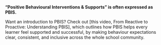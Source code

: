 **“Positive Behavioural Interventions & Supports” is often expressed as PBIS.**

Want an introduction to PBIS? Check out \[this video, From Reactive to Proactive: Understanding PBIS], which outlines how PBIS helps every learner feel supported and successful, by making behaviour expectations clear, consistent, and inclusive across the whole school community.
